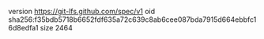 version https://git-lfs.github.com/spec/v1
oid sha256:f35bdb5718b6652fdf635a72c639c8ab6cee087bda7915d664ebbfc16d8edfa1
size 2464
